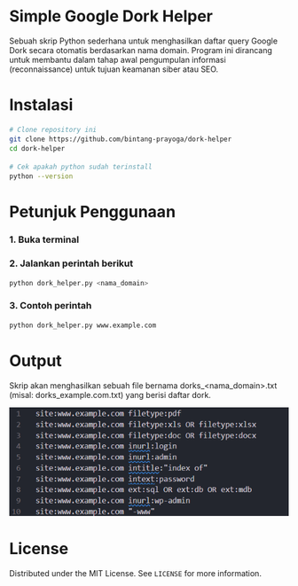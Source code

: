 # Simple Google Dork Helper

Sebuah skrip Python sederhana untuk menghasilkan daftar query Google Dork secara otomatis berdasarkan nama domain. Program ini dirancang untuk membantu dalam tahap awal pengumpulan informasi (reconnaissance) untuk tujuan keamanan siber atau SEO.

# Instalasi

```sh
# Clone repository ini
git clone https://github.com/bintang-prayoga/dork-helper
cd dork-helper

# Cek apakah python sudah terinstall
python --version
```

# Petunjuk Penggunaan

### 1. Buka terminal

### 2. Jalankan perintah berikut

```sh
python dork_helper.py <nama_domain>
```

### 3. Contoh perintah

```sh
python dork_helper.py www.example.com
```

# Output

Skrip akan menghasilkan sebuah file bernama dorks\_<nama_domain>.txt (misal: dorks_example.com.txt) yang berisi daftar dork.

![Contoh output program](/assets/contoh_output.png)

# License

Distributed under the MIT License. See `LICENSE` for more information.
